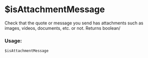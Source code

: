 # $isAttachmentMessage

Check that the quote or message you send has attachments such as images, videos, documents, etc. or not. Returns boolean/

### Usage:

```plain
$isAttachmentMessage
```
